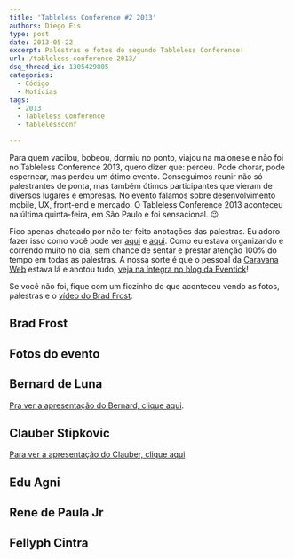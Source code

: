 ```yaml
---
title: 'Tableless Conference #2 2013'
authors: Diego Eis
type: post
date: 2013-05-22
excerpt: Palestras e fotos do segundo Tableless Conference!
url: /tableless-conference-2013/
dsq_thread_id: 1305429805
categories:
  - Código
  - Notícias
tags:
  - 2013
  - Tableless Conference
  - tablelessconf

---
```

Para quem vacilou, bobeou, dormiu no ponto, viajou na maionese e não foi no Tableless Conference 2013, quero dizer que: perdeu. Pode chorar, pode espernear, mas perdeu um ótimo evento. Conseguimos reunir não só palestrantes de ponta, mas também ótimos participantes que vieram de diversos lugares e empresas. No evento falamos sobre desenvolvimento mobile, UX, front-end e mercado. O Tableless Conference 2013 aconteceu na última quinta-feira, em São Paulo e foi sensacional. 😉

Fico apenas chateado por não ter feito anotações das palestras. Eu adoro fazer isso como você pode ver [aqui][1] e [aqui][2]. Como eu estava organizando e correndo muito no dia, sem chance de sentar e prestar atenção 100% do tempo em todas as palestras. A nossa sorte é que o pessoal da [Caravana Web][3] estava lá e anotou tudo, [veja na íntegra no blog da Eventick][4]! 

Se você não foi, fique com um fiozinho do que aconteceu vendo as fotos, palestras e o [vídeo do Brad Frost][5]:

## Brad Frost



## Fotos do evento



## Bernard de Luna

[Pra ver a apresentação do Bernard, clique aqui][6].

## Clauber Stipkovic

[Para ver a apresentação do Clauber, clique aqui][7]

## Edu Agni



## Rene de Paula Jr



## Fellyph Cintra

 [1]: https://tableless.com.br/webbr2012-abertura/
 [2]: https://tableless.com.br/anotacoes-da-palestra-do-silvio-meira/
 [3]: https://caravanaweb.com.br/
 [4]: https://blog.eventick.com.br/?p=4171
 [5]: https://bradfrostweb.com/
 [6]: https://bernarddeluna.com/talks/css-art-br/#1
 [7]: https://github.com/cstipkovic/cstipkovic-talks/tree/master/tableless-conf-2013-fxos